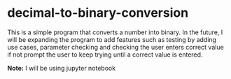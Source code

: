 # decimal-to-binary-conversion
This is a simple program that converts a number into binary. In the future, I will be expanding the program to add features such as testing by adding use cases, parameter checking
and checking the user enters correct value if not prompt the user to keep trying until a correct value is entered.

**Note:** I will be using jupyter notebook
